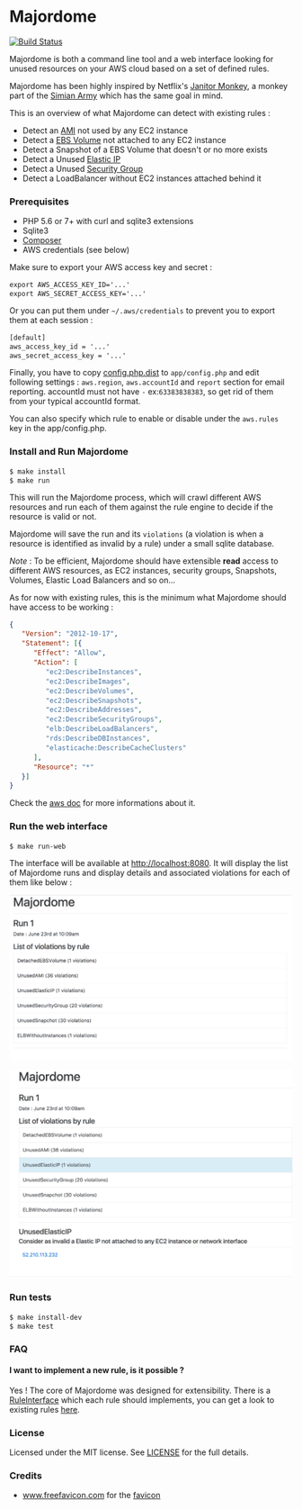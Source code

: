 Majordome
========

[![Build Status](https://travis-ci.org/romibuzi/majordome.svg?branch=master)](https://travis-ci.org/romibuzi/majordome)

Majordome is both a command line tool and a web interface looking for unused resources on your AWS cloud based on a set of defined rules.

Majordome has been highly inspired by Netflix's [Janitor Monkey](https://github.com/Netflix/SimianArmy/wiki/Janitor-Home),
a monkey part of the [Simian Army](http://techblog.netflix.com/2011/07/netflix-simian-army.html) which has the same goal in mind.

This is an overview of what Majordome can detect with existing rules :

- Detect an [AMI](http://docs.aws.amazon.com/AWSEC2/latest/UserGuide/AMIs.html) not used by any EC2 instance
- Detect a [EBS Volume](https://aws.amazon.com/ebs/) not attached to any EC2 instance
- Detect a Snapshot of a EBS Volume that doesn't or no more exists
- Detect a Unused [Elastic IP](http://docs.aws.amazon.com/AWSEC2/latest/UserGuide/elastic-ip-addresses-eip.html)
- Detect a Unused [Security Group](http://docs.aws.amazon.com/AWSEC2/latest/UserGuide/using-network-security.html)
- Detect a LoadBalancer without
EC2 instances attached behind it

### Prerequisites

- PHP 5.6 or 7+ with curl and sqlite3 extensions
- Sqlite3
- [Composer](https://getcomposer.org/)
- AWS credentials (see below)

Make sure to export your AWS access key and secret :

```
export AWS_ACCESS_KEY_ID='...'
export AWS_SECRET_ACCESS_KEY='...'
```

Or you can put them under `~/.aws/credentials` to prevent you to export them at each session :

```
[default]
aws_access_key_id = '...'
aws_secret_access_key = '...'
```

Finally, you have to copy [config.php.dist](app/config.php.dist) to `app/config.php` and edit following settings : `aws.region`, `aws.accountId` and `report` section for email reporting. accountId must not have  `-` ex:`63383838383`, so get rid of them from your typical accountId format.

You can also specify which rule to enable or disable under the `aws.rules` key in the app/config.php.

### Install and Run Majordome

```
$ make install
$ make run
```

This will run the Majordome process, which will crawl different AWS resources and run each of them against the rule engine to decide if the resource is valid or not.

Majordome will save the run and its `violations` (a violation is when a resource is identified as invalid by a rule) under a small sqlite database.

*Note* : To be efficient, Majordome should have extensible **read** access to different AWS resources, as EC2 instances, security groups, Snapshots,
Volumes, Elastic Load Balancers and so on...

As for now with existing rules, this is the minimum what Majordome should have access to be working :
```json
{
   "Version": "2012-10-17",
   "Statement": [{
      "Effect": "Allow",
      "Action": [
         "ec2:DescribeInstances",
         "ec2:DescribeImages",
         "ec2:DescribeVolumes",
         "ec2:DescribeSnapshots",
         "ec2:DescribeAddresses",
         "ec2:DescribeSecurityGroups",
         "elb:DescribeLoadBalancers",
         "rds:DescribeDBInstances",
         "elasticache:DescribeCacheClusters"
      ],
      "Resource": "*"
   }]
}
```

Check the [aws doc](http://docs.aws.amazon.com/AWSEC2/latest/UserGuide/iam-policies-ec2-console.html) for more informations about it.

### Run the web interface

```
$ make run-web
```

The interface will be available at [http://localhost:8080](http://localhost:8080). It will display the list of Majordome runs and display details and associated violations for each of them like below :

![Majordome_ui](img/majordome_ui.png)

![Majordome_ui2](img/majordome_ui2.png)

### Run tests

```
$ make install-dev
$ make test
```

### FAQ

#### I want to implement a new rule, is it possible ?

Yes ! The core of Majordome was designed for extensibility. There is a [RuleInterface](src/Rule/RuleInterface.php) which each rule should implements,
you can get a look to existing rules [here](src/Rule/AWS).

### License

Licensed under the MIT license. See [LICENSE](LICENSE) for the full details.

### Credits

- www.freefavicon.com for the [favicon](web/favicon.ico)
